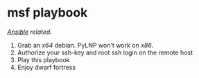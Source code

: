

# msf playbook

_[Ansible](http://docs.ansible.com) related._

1. Grab an _x64_ debian. PyLNP won't work on _x86_.
2. Authorize your ssh-key and root ssh login on the remote host
3. Play this playbook
4. Enjoy dwarf fortress

